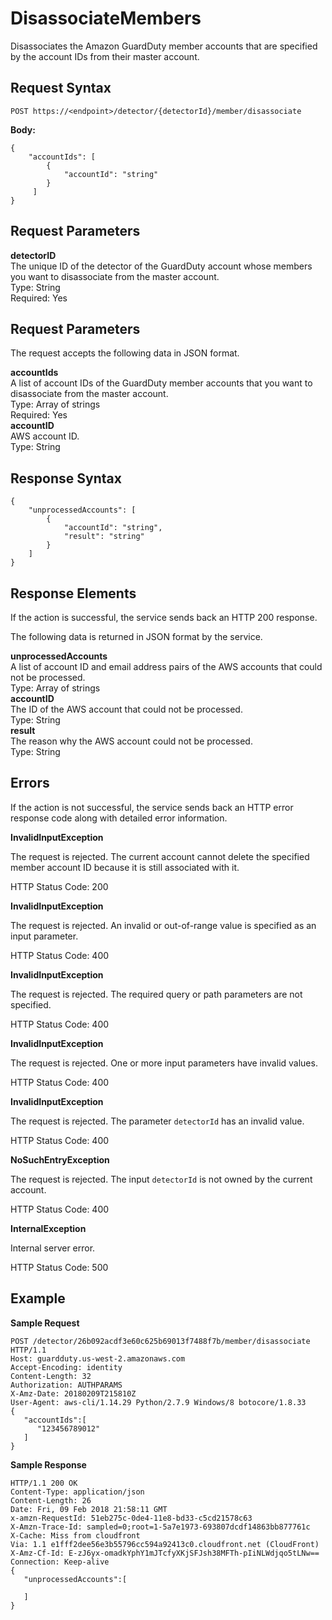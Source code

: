# DisassociateMembers<a name="disassociate-members"></a>

Disassociates the Amazon GuardDuty member accounts that are specified by the account IDs from their master account\.

## Request Syntax<a name="disassociate-members-request-syntax"></a>

```
POST https://<endpoint>/detector/{detectorId}/member/disassociate
```

**Body:**

```
{
    "accountIds": [
        {
            "accountId": "string"
        }
     ]
}
```

## Request Parameters<a name="disassociate-members-path-parameters"></a>

**detectorID**  
The unique ID of the detector of the GuardDuty account whose members you want to disassociate from the master account\.  
Type: String  
Required: Yes

## Request Parameters<a name="disassociate-members-request-parameters"></a>

The request accepts the following data in JSON format\.

**accountIds**  
A list of account IDs of the GuardDuty member accounts that you want to disassociate from the master account\.  
Type: Array of strings  
Required: Yes    
**accountID**  
AWS account ID\.  
Type: String

## Response Syntax<a name="disassociate-members-response-syntax"></a>

```
{
    "unprocessedAccounts": [
        {
            "accountId": "string",
            "result": "string"
        }
    ]
}
```

## Response Elements<a name="disassociate-members-response-parameters"></a>

If the action is successful, the service sends back an HTTP 200 response\.

The following data is returned in JSON format by the service\.

**unprocessedAccounts**  
A list of account ID and email address pairs of the AWS accounts that could not be processed\.  
Type: Array of strings    
**accountID**  
The ID of the AWS account that could not be processed\.  
Type: String  
**result**  
The reason why the AWS account could not be processed\.  
Type: String

## Errors<a name="disassociate-members-errors"></a>

If the action is not successful, the service sends back an HTTP error response code along with detailed error information\.

**InvalidInputException**

The request is rejected\. The current account cannot delete the specified member account ID because it is still associated with it\.

HTTP Status Code: 200 

**InvalidInputException**

The request is rejected\. An invalid or out\-of\-range value is specified as an input parameter\.

HTTP Status Code: 400 

**InvalidInputException**

The request is rejected\. The required query or path parameters are not specified\.

HTTP Status Code: 400 

**InvalidInputException**

The request is rejected\. One or more input parameters have invalid values\.

HTTP Status Code: 400 

**InvalidInputException**

The request is rejected\. The parameter `detectorId` has an invalid value\.

HTTP Status Code: 400 

**NoSuchEntryException**

The request is rejected\. The input `detectorId` is not owned by the current account\.

HTTP Status Code: 400 

**InternalException**

Internal server error\.

HTTP Status Code: 500 

## Example<a name="disassociate-members-example"></a>

**Sample Request**

```
POST /detector/26b092acdf3e60c625b69013f7488f7b/member/disassociate HTTP/1.1
Host: guardduty.us-west-2.amazonaws.com
Accept-Encoding: identity
Content-Length: 32
Authorization: AUTHPARAMS
X-Amz-Date: 20180209T215810Z
User-Agent: aws-cli/1.14.29 Python/2.7.9 Windows/8 botocore/1.8.33
{  
   "accountIds":[  
      "123456789012"
   ]
}
```

**Sample Response**

```
HTTP/1.1 200 OK
Content-Type: application/json
Content-Length: 26
Date: Fri, 09 Feb 2018 21:58:11 GMT
x-amzn-RequestId: 51eb275c-0de4-11e8-bd33-c5cd21578c63
X-Amzn-Trace-Id: sampled=0;root=1-5a7e1973-693807dcdf14863bb877761c
X-Cache: Miss from cloudfront
Via: 1.1 e1fff2dee56e3b55796cc594a92413c0.cloudfront.net (CloudFront)
X-Amz-Cf-Id: E-zJ6yx-omadkYphY1mJTcfyXKjSFJsh38MFTh-pIiNLWdjqo5tLNw==
Connection: Keep-alive
{  
   "unprocessedAccounts":[  

   ]
}
```